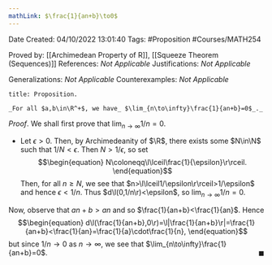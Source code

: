 ```yaml
---
mathLink: $\frac{1}{an+b}\to0$
---
```


<div class="topSpace"></div>

Date Created: 04/10/2022 13:01:40
Tags: #Proposition #Courses/MATH254

Proved by: [[Archimedean Property of R]], [[Squeeze Theorem (Sequences)]]
References: _Not Applicable_
Justifications: _Not Applicable_

Generalizations: _Not Applicable_
Counterexamples: _Not Applicable_

``` ad-Proposition
title: Proposition.

_For all $a,b\in\R^+$, we have_ $\lim_{n\to\infty}\frac{1}{an+b}=0$_._

```

_Proof_. We shall first prove that $\lim_{n\to\infty}1/n=0$.
* Let $\epsilon>0$. Then, by Archimedeanity of $\R$, there exists some $N\in\N$ such that $1/N<\epsilon$. Then $N>1/\epsilon$, so set
$$\begin{equation}
    N\coloneqq\l\lceil\frac{1}{\epsilon}\r\rceil.
\end{equation}$$
Then, for all $n\geq N$, we see that $n>\l\lceil1/\epsilon\r\rceil>1/\epsilon$ and hence $\epsilon<1/n$. Thus $d\l(0,1/n\r)<\epsilon$, so $\lim_{n\to\infty}1/n=0$.

Now, observe that $an+b>an$ and so $\frac{1}{an+b}<\frac{1}{an}$. Hence
$$\begin{equation}
    d\l(\frac{1}{an+b},0\r)=\l|\frac{1}{an+b}\r|=\frac{1}{an+b}<\frac{1}{an}=\frac{1}{a}\cdot\frac{1}{n},
\end{equation}$$
but since $1/n\to0$ as $n\to\infty$, we see that $\lim_{n\to\infty}\frac{1}{an+b}=0$.<span style="float:right;">$\blacksquare$</span>
